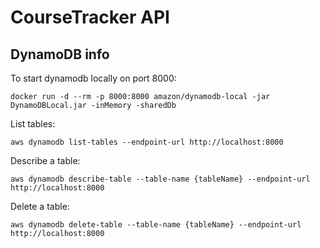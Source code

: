 # CourseTracker API

## DynamoDB info

To start dynamodb locally on port 8000:

```text
docker run -d --rm -p 8000:8000 amazon/dynamodb-local -jar DynamoDBLocal.jar -inMemory -sharedDb
```

List tables:

```text
aws dynamodb list-tables --endpoint-url http://localhost:8000
```

Describe a table:

```text
aws dynamodb describe-table --table-name {tableName} --endpoint-url http://localhost:8000
```

Delete a table:

```text
aws dynamodb delete-table --table-name {tableName} --endpoint-url http://localhost:8000
```
